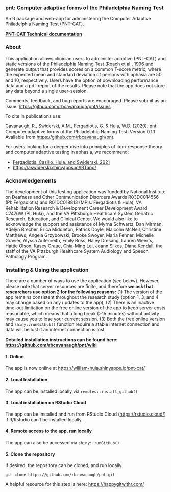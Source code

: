 
### pnt: Computer adaptive forms of the Philadelphia Naming Test

An R package and web-app for administering the Computer Adaptive
Philadelphia Naming Test (PNT-CAT).

**[PNT-CAT Technical documentation](https://rbcavanaugh.github.io/pnt)**

### About

This application allows clinician users to administer adaptive (PNT-CAT)
and static versions of the Philadelphia Naming Test ([Roach et al.,
1996](https://mrri.org/philadelphia-naming-test/) and generate output
that provides scores on a common T-score metric, where the expected mean
and standard deviation of persons with aphasia are 50 and 10,
respectively. Users have the option of downloading performance data and
a pdf-report of the results. Please note that the app does not store any
data beyond a single user-session.

Comments, feedback, and bug reports are encouraged. Please submit as an
issue: <https://github.com/rbcavanaugh/pnt/issues>.

To cite in publications use:

Cavanaugh, R., Swiderski, A.M., Fergadiotis, G. & Hula, W.D. (2020).
pnt: Computer adaptive forms of the Philadelphia Naming Test. Version
0.1.1 Available from <https://github.com/rbcavanaugh/pnt>.

For users looking for a deeper dive into principles of item-response
theory and computer adaptive testing in aphasia, we recommend:

-   <a href="https://www.thieme-connect.com/products/ejournals/abstract/10.1055/s-0041-1727252" target="_blank">Fergadiotis,
    Casilio, Hula, and Swiderski, 2021</a>
-   <a href="https://aswiderski.shinyapps.io/IRTapp/ " target="_blank">https://aswiderski.shinyapps.io/IRTapp/</a>

### Acknowledgements

The development of this testing application was funded by National
Institute on Deafness and Other Communication Disorders Awards
R03DC014556 (PI: Fergadiotis) and R01DC018813 (MPIs: Fergadiotis &
Hula), VA Rehabilitation Research & Development Career Development Award
C7476W (PI: Hula), and the VA Pittsburgh Healthcare System Geriatric
Research, Education, and Clinical Center. We would also like to
acknowledge the support and assistance of Myrna Schwartz, Dan Mirman,
Adelyn Brecher, Erica Middleton, Patrick Doyle, Malcolm McNeil,
Christine Matthews, Angela Grzybowski, Brooke Swoyer, Maria Fenner,
Michelle Gravier, Alyssa Autenreith, Emily Boss, Haley Dresang, Lauren
Weerts, Hattie Olson, Kasey Graue, Chia-Ming Lei, Joann Silkes, Diane
Kendall, the staff of the VA Pittsburgh Healthcare System Audiology and
Speech Pathology Program.

### Installing & Using the application

There are a number of ways to use the application (see below). However,
please note that server resources are finite, and therefore **we ask
that researchers use option 2 for the following reasons:** (1) The
version of the app remains consistent throughout the research study
(option 1, 3, and 4 may change based on any updates to the app), (2)
There is an inactive time-out limitation on the free online version of
the app to keep server costs reasonable, which means that a long break
(\>15 minutes) without activity may cause you to lose your current
session. (3) Both the free online version and `shiny::runGithub()`
function require a stable internet connection and data will be lost if
an internet connection is lost.

**Detailed installation instructions can be found here:
<https://github.com/rbcavanaugh/pnt/wiki>**

#### 1. Online

The app is now online at <https://william-hula.shinyapps.io/pnt-cat/>

#### 2. Local Installation

The app can be installed locally via `remotes::install_github()`

#### 3. Local installation on RStudio Cloud

The app can be installed and run from RStudio Cloud
(<https://rstudio.cloud/>) if R/Rstudio can’t be installed locally.

#### 4. Remote access to the app, run locally

The app can also be accessed via `shiny::runGitHub()`

#### 5. Clone the repository

If desired, the repository can be cloned, and run locally.

    git clone https://github.com/rbcavanaugh/pnt.git

A helpful resource for this step is here: <https://happygitwithr.com/>
